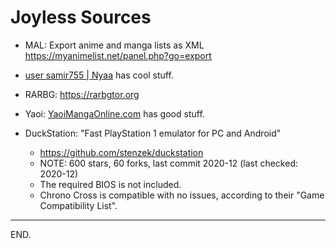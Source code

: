 # Joyless Sources

- MAL: Export anime and manga lists as XML https://myanimelist.net/panel.php?go=export

- [user samir755 | Nyaa](https://nyaa.si/user/samir755) has cool stuff.

- RARBG: https://rarbgtor.org

- Yaoi: [YaoiMangaOnline.com](https://yaoimangaonline.com) has good stuff.

- DuckStation: "Fast PlayStation 1 emulator for PC and Android"
  * https://github.com/stenzek/duckstation
  * NOTE: 600 stars, 60 forks, last commit 2020-12 (last checked: 2020-12)
  * The required BIOS is not included.
  * Chrono Cross is compatible with no issues, according to their "Game Compatibility List".

---

END.
